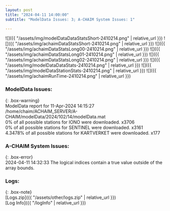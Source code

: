 ```yaml
---
layout: post
title: "2024-04-11 14:00:00"
subtitle: "ModelData Issues: 3; A-CHAIM System Issues: 1"

---
```


![]({{ "/assets/img/modelDataDataStatsShort-2410214.png" | relative_url }})
![]({{ "/assets/img/achaimDataStatsShort-2410214.png" | relative_url }})
![]({{ "/assets/img/achaimDataStatsLong00-2410214.png" | relative_url }})
![]({{ "/assets/img/achaimDataStatsLong01-2410214.png" | relative_url }})
![]({{ "/assets/img/achaimDataStatsLong02-2410214.png" | relative_url }})
![]({{ "/assets/img/modelDataDataStats-2410214.png" | relative_url }})
![]({{ "/assets/img/modelDataStationStats-2410214.png" | relative_url }})
![]({{ "/assets/img/achaimRunTime-2410214.png" | relative_url }})


### ModelData Issues:  
  
{: .box-warning}  
 ModelData report for 11-Apr-2024 14:15:27   
 /home/chaim/ACHAIM_SERVER/A-CHAIM/modelData/2024/102/14/modelData.mat   
 0% of all possible stations for IONO were downloaded. x3706   
 0% of all possible stations for SENTINEL were downloaded. x3161   
 4.3478% of all possible stations for KARTVERKET were downloaded. x177   
  
### A-CHAIM System Issues:  
  
{: .box-error}  
2024-04-11 14:32:33 The logical indices contain a true value outside of the array bounds.  

### Logs:  
  
{: .box-note}  
[Logs.zip]({{ "/assets/other/logs.zip" | relative_url }})  
[Log Info]({{ "/logInfo" | relative_url }})  
